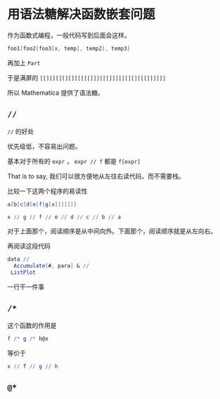 # 用语法糖解决函数嵌套问题

作为函数式编程，一般代码写到后面会这样。

```mathematica
foo1[foo2[foo3[x, temp], temp2], temp3]
```

再加上 `Part`

于是满屏的 `[[][][][][][[[[[]]][[[]]][][][][[[]]]]]]`

所以 Mathematica 提供了语法糖。

## `//`

`//` 的好处

优先级低，不容易出问题。

基本对于所有的 `expr` ， `expr // f` 都是 `f[expr]`

That is to say, 我们可以很方便地从左往右读代码，而不需要栈。

比较一下这两个程序的易读性

```mathematica
a[b[c[d[e[f[g[x]]]]]]]
```

```mathematica
x // g // f // e // d // c // b // a
```

对于上面那个，阅读顺序是从中间向外。下面那个，阅读顺序就是从左向右。

再阅读这段代码

```mathematica
data //
  Accumulate[#, para] & //
 ListPlot
```

一行干一件事

## `/*`

这个函数的作用是

```mathematica
f /* g /* h@x
```

等价于

```mathematica
x // f // g // h
```

## `@*`